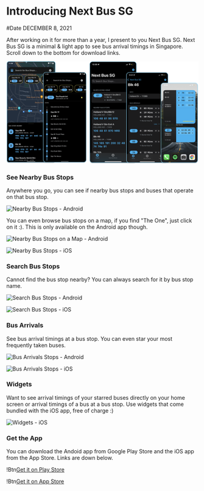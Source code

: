 # Introducing Next Bus SG
#Date DECEMBER 8, 2021

After working on it for more than a year, I present to you Next Bus SG. Next Bus SG is a minimal & light app to see bus arrival timings in Singapore. Scroll down to the bottom for download links.

![Next Bus SG](https://raw.githubusercontent.com/amanshuraikwar/NxtBuz/trunk/assets/NxtBuzBannerIllustration.png)

### See Nearby Bus Stops

Anywhere you go, you can see if nearby bus stops and buses that operate on that bus stop.

![Nearby Bus Stops - Android](../assets/nextbus_nearby_bus_stops_android.png)

You can even browse bus stops on a map, if you find \"The One\", just click on it :). This is only available on the Android app though.

![Nearby Bus Stops on a Map - Android](../assets/nextbus_nearby_bus_stops_map_android.png)

![Nearby Bus Stops - iOS](../assets/nextbus_nearby_bus_stops_ios.png)

### Search Bus Stops

Cannot find the bus stop nearby? You can always search for it by bus stop name.

![Search Bus Stops - Android](../assets/nextbus_search_android.png)

![Search Bus Stops - iOS](../assets/nextbus_search_ios.png)

### Bus Arrivals

See bus arrival timings at a bus stop. You can even star your most frequently taken buses. 

![Bus Arrivals Stops - Android](../assets/nextbus_bus_arrivals_android.png)

![Bus Arrivals Stops - iOS](../assets/nextbus_bus_arrivals_ios.png)

### Widgets

Want to see arrival timings of your starred buses directly on your home screen or arrival timings of a bus at a bus stop. Use widgets that come bundled with the iOS app, free of charge :)

![Widgets - iOS](../assets/nextbus_widgets_ios.png)

### Get the App

You can download the Andoid app from Google Play Store and the iOS app from the App Store. Links are down below.

!Btn[Get it on Play Store](https://play.google.com/store/apps/details?id=io.github.amanshuraikwar.nxtbuz.release)

!Btn[Get it on App Store](https://apps.apple.com/sg/app/next-bus-sg/id1587900125)